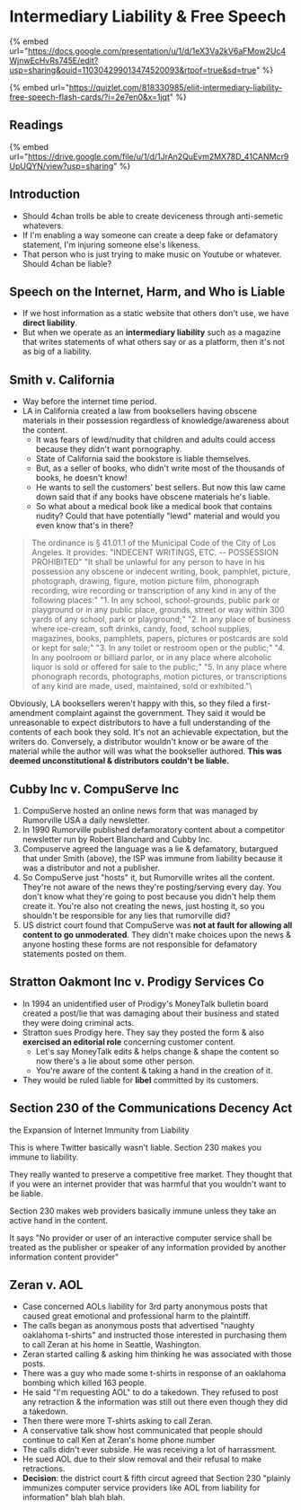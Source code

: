# Intermediary Liability & Free Speech

{% embed url="https://docs.google.com/presentation/u/1/d/1eX3Va2kV6aFMow2Uc4WjnwEcHvRs745E/edit?usp=sharing&ouid=110304299013474520093&rtpof=true&sd=true" %}

{% embed url="https://quizlet.com/818330985/eliit-intermediary-liability-free-speech-flash-cards/?i=2e7en0&x=1jqt" %}

## Readings

{% embed url="https://drive.google.com/file/u/1/d/1JrAn2QuEvm2MX78D_41CANMcr9UpUQYN/view?usp=sharing" %}

## Introduction

* Should 4chan trolls be able to create deviceness through anti-semetic whatevers.&#x20;
* If I'm enabling a way someone can create a deep fake or defamatory statement, I'm injuring someone else's likeness.
* That person who is just trying to make music on Youtube or whatever. Should 4chan be liable?

## Speech on the Internet, Harm, and Who is Liable

* If we host information as a static website that others don't use, we have **direct liability**.
* But when we operate as an **intermediary liability** such as a magazine that writes statements of what others say or as a platform, then it's not as big of a liability.

## Smith v. California

* Way before the internet time period.
* LA in California created a law from booksellers having obscene materials in their possession regardless of knowledge/awareness about the content.
  * It was fears of lewd/nudity that children and adults could access because they didn't want pornography.
  * State of California said the bookstore is liable themselves.
  * But, as a seller of books, who didn't write most of the thousands of books, he doesn't know!
  * He wants to sell the customers' best sellers. But now this law came down said that if any books have obscene materials he's liable.
  * So what about a medical book like a medical book that contains nudity? Could that have potentially "lewd" material and would you even know that's in there?

> The ordinance is § 41.01.1 of the Municipal Code of the City of Los Angeles. It provides: "INDECENT WRITINGS, ETC. -- POSSESSION PROHIBITED" "It shall be unlawful for any person to have in his possession any obscene or indecent writing, book, pamphlet, picture, photograph, drawing, figure, motion picture film, phonograph recording, wire recording or transcription of any kind in any of the following places:" "1. In any school, school-grounds, public park or playground or in any public place, grounds, street or way within 300 yards of any school, park or playground;" "2. In any place of business where ice-cream, soft drinks, candy, food, school supplies, magazines, books, pamphlets, papers, pictures or postcards are sold or kept for sale;" "3. In any toilet or restroom open or the public;" "4. In any poolroom or billiard parlor, or in any place where alcoholic liquor is sold or offered for sale to the public;" "5. In any place where phonograph records, photographs, motion pictures, or transcriptions of any kind are made, used, maintained, sold or exhibited."\
>

Obviously, LA booksellers weren't happy with this, so they filed a first-amendment complaint against the government. They said it would be unreasonable to expect distributors to have a full understanding of the contents of each book they sold. It's not an achievable expectation, but the writers do. Conversely, a distributor wouldn't know or be aware of the material while the author will was what the bookseller authored. **This was deemed unconstitutional & distributors couldn't be liable.**



## Cubby Inc v. CompuServe Inc

1. CompuServe hosted an online news form that was managed by Rumorville USA a daily newsletter.
2. In 1990 Rumorville published defamoratory content about a competitor newsletter run by Robert Blanchard and Cubby Inc.
3. Compuserve agreed the language was a lie & defamatory, butargued that under Smith (above), the ISP was immune from liability because it was a distributor and not a publisher.
4. So CompuServe just "hosts" it, but Rumorville writes all the content. They're not aware of the news they're posting/serving every day. You don't know what they're going to post because you didn't help them create it. You're also not creating the news, just hosting it, so you shouldn't be responsible for any lies that rumorville did?
5. US district court found that CompuServe was **not at fault for allowing all content to go unmoderated**. They didn't make choices upon the news & anyone hosting these forms are not responsible for defamatory statements posted on them.

## Stratton Oakmont Inc v. Prodigy Services Co

* In 1994 an unidentified user of Prodigy's MoneyTalk bulletin board created a post/lie that was damaging about their business and stated they were doing criminal acts.
* Stratton sues Prodigy here. They say they posted the form & also **exercised an editorial role** concerning customer content.&#x20;
  * Let's say MoneyTalk edits & helps change & shape the content so now there's a lie about some other person.
  * You're aware of the content & taking a hand in the creation of it.
* They would be ruled liable for **libel** committed by its customers.

## Section 230 of the Communications Decency Act&#x20;

the Expansion of Internet Immunity from Liability

This is where Twitter basically wasn't liable. Section 230 makes you immune to liability.&#x20;

They really wanted to preserve a competitive free market. They thought that if you were an internet provider that was harmful that you wouldn't want to be liable.

Section 230 makes web providers basically immune unless they take an active hand in the content.

It says "No provider or user of an interactive computer service shall be treated as the publisher or speaker of any information provided by another information content provider"

## Zeran v. AOL

* Case concerned AOLs liability for 3rd party anonymous posts that caused great emotional and professional harm to the plaintiff.
* The calls began as anonymous posts that advertised "naughty oaklahoma t-shirts" and instructed those interested in purchasing them to call Zeran at his home in Seattle, Washington.
* Zeran started calling & asking him thinking he was associated with those posts.
* There was a guy who made some t-shirts in response of an oaklahoma bombing which killed 163 people.
* He said "I'm requesting AOL" to do a takedown. They refused to post any retraction & the information was still out there even though they did a takedown.
* Then there were more T-shirts asking to call Zeran.
* A conservative talk show host communicated that people should continue to call Ken at Zeran's home phone number
* The calls didn't ever subside. He was receiving a lot of harrassment.
* He sued AOL due to their slow removal and their refusal to make retractions.
* **Decision**: the district court & fifth circut agreed that Section 230 "plainly immunizes computer service providers like AOL from liability for information" blah blah blah.

